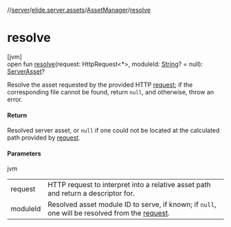 //[server](../../../index.md)/[elide.server.assets](../index.md)/[AssetManager](index.md)/[resolve](resolve.md)

# resolve

[jvm]\
open fun [resolve](resolve.md)(request: HttpRequest&lt;*&gt;, moduleId: [String](https://kotlinlang.org/api/latest/jvm/stdlib/kotlin/-string/index.html)? = null): [ServerAsset](../-server-asset/index.md)?

Resolve the asset requested by the provided HTTP [request](resolve.md); if the corresponding file cannot be found, return `null`, and otherwise, throw an error.

#### Return

Resolved server asset, or `null` if one could not be located at the calculated path provided by [request](resolve.md).

#### Parameters

jvm

| | |
|---|---|
| request | HTTP request to interpret into a relative asset path and return a descriptor for. |
| moduleId | Resolved asset module ID to serve, if known; if `null`, one will be resolved from the [request](resolve.md). |
